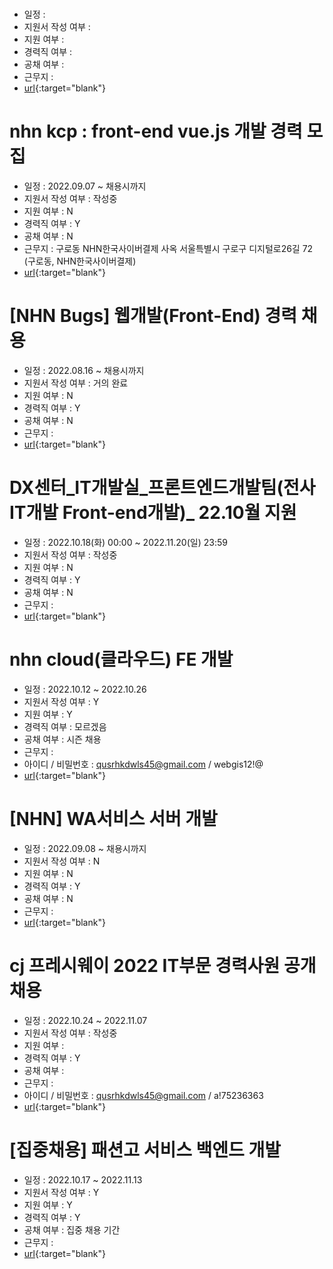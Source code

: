 #
- 일정 : 
- 지원서 작성 여부 : 
- 지원 여부 : 
- 경력직 여부 : 
- 공채 여부 : 
- 근무지 : 
- [url](){:target="blank"}

# nhn kcp : front-end vue.js 개발 경력 모집
- 일정 : 2022.09.07 ~ 채용시까지
- 지원서 작성 여부 : 작성중
- 지원 여부 : N
- 경력직 여부 : Y
- 공채 여부 : N
- 근무지 : 구로동 NHN한국사이버결제 사옥 서울특별시 구로구 디지털로26길 72 (구로동, NHN한국사이버결제)
- [url](https://recruit.nhn.com/ent/recruitings/20002585){:target="blank"}

# [NHN Bugs] 웹개발(Front-End) 경력 채용
- 일정 : 2022.08.16 ~ 채용시까지
- 지원서 작성 여부 : 거의 완료
- 지원 여부 : N
- 경력직 여부 : Y
- 공채 여부 : N
- 근무지 : 
- [url](https://recruit.nhn.com/ent/recruitings/20002696){:target="blank"}

# DX센터_IT개발실_프론트엔드개발팀(전사IT개발 Front-end개발)_ 22.10월 지원
- 일정 : 2022.10.18(화) 00:00 ~ 2022.11.20(일) 23:59
- 지원서 작성 여부 : 작성중
- 지원 여부 : N
- 경력직 여부 : Y
- 공채 여부 : N
- 근무지 : 
- [url](https://cowayhr.recruiter.co.kr/app/jobnotice/view?systemKindCode=MRS2&jobnoticeSn=118970){:target="blank"}

# nhn cloud(클라우드) FE 개발
- 일정 : 2022.10.12 ~ 2022.10.26
- 지원서 작성 여부 : Y
- 지원 여부 : Y
- 경력직 여부 : 모르겠음
- 공채 여부 : 시즌 채용
- 근무지 : 
- 아이디 / 비밀번호 : qusrhkdwls45@gmail.com / webgis12!@
- [url](https://www.nhncloud-seasonrecruit.com/dev){:target="blank"}

# [NHN] WA서비스 서버 개발
- 일정 :  2022.09.08 ~ 채용시까지
- 지원서 작성 여부 : N
- 지원 여부 : N
- 경력직 여부 : Y
- 공채 여부 : N
- 근무지 : 
- [url](https://recruit.nhn.com/ent/recruitings/20002735?classId=170){:target="blank"}

# cj 프레시웨이 2022 IT부문 경력사원 공개채용
- 일정 : 2022.10.24 ~ 2022.11.07
- 지원서 작성 여부 : 작성중
- 지원 여부 : 
- 경력직 여부 : Y
- 공채 여부 : 
- 근무지 : 
- 아이디 / 비밀번호 : qusrhkdwls45@gmail.com / a!75236363
- [url](https://mrecruit.cj.net/recruit/ko/recruit/recruit/detail.fo?zz_jo_num=7305){:target="blank"}

# [집중채용] 패션고 서비스 백엔드 개발
- 일정 : 2022.10.17 ~ 2022.11.13
- 지원서 작성 여부 : Y
- 지원 여부 : Y
- 경력직 여부 : Y
- 공채 여부 :  집중 채용 기간
- 근무지 : 
- [url](https://recruit.nhn.com/ent/recruitings/20002401){:target="blank"}










